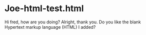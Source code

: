 # Joe-html-test.html

Hi fred, how are you doing?
Alright, thank you. Do you like the blank Hypertext markup language (HTML) I added? 

